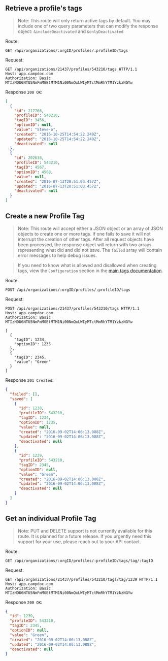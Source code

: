 ## Retrieve a profile's tags

> Note: This route will only return active tags by default. You may include one of two query parameters that can modify the response object: `&includeDeactivated` and `&onlyDeactivated`

Route:
```
GET /api/organizations/:orgID/profiles/:profileID/tags
```
Request:
```
GET /api/organizations/21437/profiles/543210/tags HTTP/1.1
Host: app.campdoc.com
Authorization: Basic MTIzNDU6NTU5NmFmMGEtMTM1Ni00NmQxLWIyMTctMmRhYTM1YzkzNGYw
```
Response `200 OK`:
```json
[
  {
    "id": 217766,
    "profileID": 543210,
    "tagID": 3456,
    "optionID": null,
    "value": "Steve-o",
    "created": "2016-10-25T14:54:22.249Z",
    "updated": "2016-10-25T14:54:22.249Z",
    "deactivated": null
  },
  {
    "id": 202638,
    "profileID": 543210,
    "tagID": 4567,
    "optionID": 4568,
    "value": null,
    "created": "2016-07-13T20:51:03.457Z",
    "updated": "2016-07-13T20:51:03.457Z",
    "deactivated": null
  }
]
```

## Create a new Profile Tag

> Note: This route will accept either a JSON object or an array of JSON objects to create one or more tags. If one fails to save it will not interrupt the creation of other tags. After all request objects have been processed, the response object will return with two arrays representing what did and did not save. The `failed` array will contain error messages to help debug issues.

> If you need to know what is allowed and disallowed when creating tags, view the `Configuration` section in the [main tags documentation](/chapters/06-tags.md).

Route:
```
POST /api/organizations/:orgID/profiles/:profileID/tags
```
Request:
```
POST /api/organizations/21437/profiles/543210/tags HTTP/1.1
Host: app.campdoc.com
Authorization: Basic MTIzNDU6NTU5NmFmMGEtMTM1Ni00NmQxLWIyMTctMmRhYTM1YzkzNGYw

[
  {
    "tagID": 1234,
    "optionID": 1235
  },
  {
    "tagID": 2345,
    "value": "Green"
  }
]
```

Response `201 Created`:
```json
{
  "failed": [],
  "saved": [
    {
      "id": 1238,
      "profileID": 543210,
      "tagID": 1234,
      "optionID": 1235,
      "value": null,
      "created": "2016-09-02T14:06:13.088Z",
      "updated": "2016-09-02T14:06:13.088Z",
      "deactivated": null
    },
    {
      "id": 1239,
      "profileID": 543210,
      "tagID": 2345,
      "optionID": null,
      "value": "Green",
      "created": "2016-09-02T14:06:13.088Z",
      "updated": "2016-09-02T14:06:13.088Z",
      "deactivated": null
    }
  ]
}
```

## Get an individual Profile Tag

> Note: PUT and DELETE support is not currently available for this route. It is planned for a future release. If you urgently need this support for your use, please reach out to your API contact.

Route:
```
GET /api/organizations/:orgID/profiles/:profileID/tags/tag/:tagID
```

Request:
```
GET /api/organizations/21437/profiles/543210/tags/tag/1239 HTTP/1.1
Host: app.campdoc.com
Authorization: Basic MTIzNDU6NTU5NmFmMGEtMTM1Ni00NmQxLWIyMTctMmRhYTM1YzkzNGYw
```

Response `200 OK`:
```json
{
  "id": 1239,
  "profileID": 543210,
  "tagID": 2345,
  "optionID": null,
  "value": "Green",
  "created": "2016-09-02T14:06:13.088Z",
  "updated": "2016-09-02T14:06:13.088Z",
  "deactivated": null
}
```
